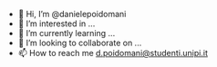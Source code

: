 - 👋 Hi, I’m @danielepoidomani
- 👀 I’m interested in ...
- 🌱 I’m currently learning ...
- 💞️ I’m looking to collaborate on ...
- 📫 How to reach me d.poidomani@studenti.unipi.it

<!---
danielepoidomani/danielepoidomani is a ✨ special ✨ repository because its `README.md` (this file) appears on your GitHub profile.
You can click the Preview link to take a look at your changes.
--->
